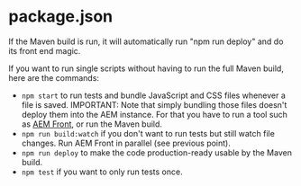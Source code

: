 # package.json

If the Maven build is run, it will automatically run "npm run deploy" and do its front end magic.

If you want to run single scripts without having to run the full Maven build, here are the commands:

* `npm start` to run tests and bundle JavaScript and CSS files whenever a file is saved. IMPORTANT: Note that simply bundling those files doesn't deploy them into the AEM instance. For that you have to run a tool such as [AEM Front](https://kevinw.de/aem-front/), or run the Maven build.
* `npm run build:watch` if you don't want to run tests but still watch file changes. Run AEM Front in parallel (see previous point).
* `npm run deploy` to make the code production-ready usable by the Maven build.
* `npm test` if you want to only run tests once.
